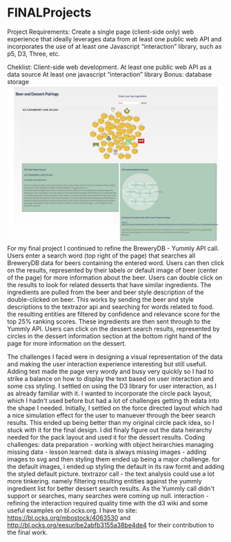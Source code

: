 # FINALProjects
Project Requirements:
Create a single page (client-side only) web experience that ideally leverages data from at least one public web API and incorporates the use of at least one Javascript “interaction” library, such as p5, D3, Three, etc.

Cheklist:
Client-side web development.
At least one public web API as a data source
At least one javascript “interaction” library
Bonus: database storage
![Beer & Dessert Pairings](https://github.com/lanimc/FinalAPIProject/blob/master/screenshot.png)
For my final project I continued to refine the BreweryDB - Yummly API call. 
Users enter a search word (top right of the page) that searches all BreweryDB data for beers containing the entered word.
Users can then click on the results, represented by their labels or default image of beer (center of the page) for more information about the beer.
Users can double click on the results  to look for related desserts that have similar ingredients. The ingredients are pulled from the beer and beer style description of the double-clicked on beer. This works by sending the beer and style descriptions to the textrazor api and searching for words related to food. the resulting entities are filtered by confidence and relevance score for the top 25% ranking scores. These ingredients are then sent through to the Yummly API.
Users can click on the dessert search results, represented by circles in the dessert information section at the bottom right hand of the page for more information on the dessert.


The challenges I faced were in designing a visual representation of the data and making the user interaction experience interesting but still usefull. Adding text made the page very wordy and busy very quickly so I had to strike a balance on how to display the text based on user interaction and some css styling.
I settled on using the D3 library for user interaction, as I as already familiar with it. I wanted to incorporate the circle pack layout, which I hadn't used before but had a lot of challenges getting th edata into the shape I needed. Initially, I settled on the force directed layout which had a nice simulation effect for the user to manuever through the beer search results. This ended up being better than my original circle pack idea, so I stuck with it for the final design. 
I did finaly figure out the data heirarchy needed for the pack layout and used it for the dessert results. 
Coding challenges:
data preparation - working with object heirarchies
managing missing data - lesson learned: data is always missing
images - adding images to svg and then styling them ended up being a major challenge. for the default images, i ended up styling the default in its raw formt and adding the styled default picture. 
textrazor call - the text analysis could use a lot more tinkering. namely filtering resulting entities against the yummly ingredient list for better dessert search results. As the Yummly call didn't support or searches, many searches were coming up null.
interaction - refining the interaction required quality time with the d3 wiki and some useful examples on bl.ocks.org.
I have to site: https://bl.ocks.org/mbostock/4063530 and http://bl.ocks.org/eesur/be2abfb3155a38be4de4 for their contribution to the final work.
